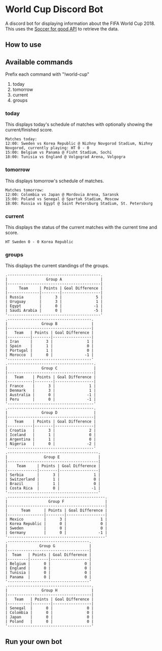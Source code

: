 # World Cup Discord Bot

A discord bot for displaying information about the FIFA World Cup 2018.  This uses the [Soccer for good API](http://worldcup.sfg.io/) to retrieve the data.

## How to use


## Available commands

Prefix each command with "!world-cup"

1. today
2. tomorrow
3. current
4. groups

### today
This displays today's schedule of matches with optionally showing the current/finished score.

```
Matches today:
12:00: Sweden vs Korea Republic @ Nizhny Novgorod Stadium, Nizhny Novgorod, currently playing: HT 0 - 0
15:00: Belgium vs Panama @ Fisht Stadium, Sochi
18:00: Tunisia vs England @ Volgograd Arena, Volgogra
```

### tomorrow
This displays tomorrow's schedule of matches.

```
Matches tomorrow:
12:00: Colombia vs Japan @ Mordovia Arena, Saransk
15:00: Poland vs Senegal @ Spartak Stadium, Moscow
18:00: Russia vs Egypt @ Saint Petersburg Stadium, St. Petersburg
```

### current
This displays the status of the current matches with the current time and score.

```
HT Sweden 0 - 0 Korea Republic
```

### groups
This displays the current standings of the groups.

```
.-----------------------------------------.
|                 Group A                 |
|-----------------------------------------|
|     Team     | Points | Goal Difference |
|--------------|--------|-----------------|
| Russia       |      3 |               5 |
| Uruguay      |      3 |               1 |
| Egypt        |      0 |              -1 |
| Saudi Arabia |      0 |              -5 |
'-----------------------------------------'
.-------------------------------------.
|               Group B               |
|-------------------------------------|
|   Team   | Points | Goal Difference |
|----------|--------|-----------------|
| Iran     |      3 |               1 |
| Spain    |      1 |               0 |
| Portugal |      1 |               0 |
| Morocco  |      0 |              -1 |
'-------------------------------------'
.--------------------------------------.
|               Group C                |
|--------------------------------------|
|   Team    | Points | Goal Difference |
|-----------|--------|-----------------|
| France    |      3 |               1 |
| Denmark   |      3 |               1 |
| Australia |      0 |              -1 |
| Peru      |      0 |              -1 |
'--------------------------------------'
.--------------------------------------.
|               Group D                |
|--------------------------------------|
|   Team    | Points | Goal Difference |
|-----------|--------|-----------------|
| Croatia   |      3 |               2 |
| Iceland   |      1 |               0 |
| Argentina |      1 |               0 |
| Nigeria   |      0 |              -2 |
'--------------------------------------'
.----------------------------------------.
|                Group E                 |
|----------------------------------------|
|    Team     | Points | Goal Difference |
|-------------|--------|-----------------|
| Serbia      |      3 |               1 |
| Switzerland |      1 |               0 |
| Brazil      |      1 |               0 |
| Costa Rica  |      0 |              -1 |
'----------------------------------------'
.-------------------------------------------.
|                  Group F                  |
|-------------------------------------------|
|      Team      | Points | Goal Difference |
|----------------|--------|-----------------|
| Mexico         |      3 |               1 |
| Korea Republic |      0 |               0 |
| Sweden         |      0 |               0 |
| Germany        |      0 |              -1 |
'-------------------------------------------'
.------------------------------------.
|              Group G               |
|------------------------------------|
|  Team   | Points | Goal Difference |
|---------|--------|-----------------|
| Belgium |      0 |               0 |
| England |      0 |               0 |
| Tunisia |      0 |               0 |
| Panama  |      0 |               0 |
'------------------------------------'
.-------------------------------------.
|               Group H               |
|-------------------------------------|
|   Team   | Points | Goal Difference |
|----------|--------|-----------------|
| Senegal  |      0 |               0 |
| Colombia |      0 |               0 |
| Japan    |      0 |               0 |
| Poland   |      0 |               0 |
'-------------------------------------'

```

## Run your own bot
